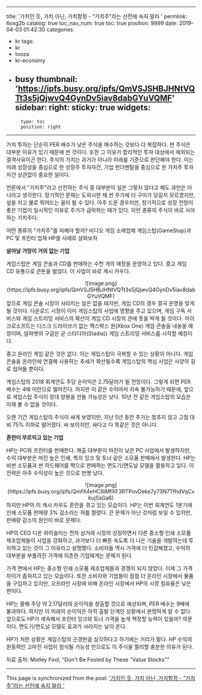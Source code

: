 
---
title: '가치인 듯, 가치 아닌, 가치함정 - “가치주”라는 선전에 속지 말라 '
permlink: 6oxg2b
catalog: true
toc_nav_num: true
toc: true
position: 9999
date: 2019-04-03 01:42:30
categories:
- kr
tags:
- kr
- tooza
- kr-economy
- busy
thumbnail: 'https://ipfs.busy.org/ipfs/QmVSJSHBJHNtVQTt3s5jQjwvQ4GynDv5iav8dabGYuVQMF'
sidebar:
    right:
        sticky: true
widgets:
    -
        type: toc
        position: right
---



가치 투자는 단순히 PER 배수가 낮은 주식을 매수하는 것보다 더 복잡하다. 싼 주식은 대부분 이유가 있기 때문에 싼 것이다. 또한 그 이유가 합리적인 투자 대상에서 제외되는 결격사유이곤 한다. 주식의 가치는 과거가 아니라 미래를 기준으로 판단해야 한다. 이는 미래 성장성을 중심으로 한 성장주 투자자건, 기업 펀더멘탈을 중심으로 한 가치주 투자자건 상관없이 중요한 일이다.

 

언론에서 "가치주"라고 선전하는 주식 중 대부분이 실은 그렇지 않다고 해도 과언은 아니라고 생각한다. 장기적인 문제는 도외시한 채 싼 주가에 더 구미가 당길지 모르겠지만, 섶을 지고 불로 뛰어드는 꼴이 될 수 있다. 아주 드문 경우지만, 장기적으로 성장 전망이 좋은 기업이 일시적인 이유로 주가가 급락하는 때가 있다. 이런 종류의 주식이 바로 사야 하는 가치주다. 

 

어떤 종류의 "가치주"를 피해야 할까? 비디오 게임 소매업체 게임스탑(GameStop)과 PC 및 프린터 업체 HP를 사례로 살펴보자

 

**살아날 가망이 거의 없는 기업**

 

게임스탑은 게임 콘솔과 CD를 판매하는 수천 개의 매장을 운영하고 있다. 중고 게임 CD 유통으로 큰돈을 벌었다. 이 사업이 바로 캐시 카우다. 
<center>
![image.png](https://ipfs.busy.org/ipfs/QmVSJSHBJHNtVQTt3s5jQjwvQ4GynDv5iav8dabGYuVQMF)
</center>
앞으로 게임 콘솔 시장이 사라지는 일은 없을 테지만, 게임 CD의 경우 결국 운명을 맞게 될 것이다. 다운로드 시장이 이미 게임스탑의 사업에 영향을 주고 있으며, 게임 구독 서비스와 게임 스트리밍 서비스의 확산이 게임 CD 시장의 관에 못을 박게 될 것이다. 마이크로소프트는 디스크 드라이브가 없는 엑스박스 원(Xbox One) 게임 콘솔을 내놓을 예정이며, 알파벳의 구글은 곧 스타디아(Stadia)) 게임 스트리밍 서비스를 시작할 예정이다.

 

중고 온라인 게임 같은 것은 없다. 이는 게임스탑이 극복할 수 있는 상황이 아니다. 게임 콘솔을 온라인에 연결해 사용하는 추세가 확산될수록 게임스탑의 핵심 사업은 사양의 길로 접어들 뿐이다. 

 

게임스탑의 2018 회계연도 주당 순이익은 2.75달러가 될 전망이다. 그렇게 되면 PER 배수는 4배 미만으로 떨어진다. 하지만 이 같은 수익마저 지속 불가능하기 때문에, 앞으로 게임스탑 주식이 장대 양봉을 만들 가능성은 낮다. 10년 전 같은 게임스탑의 모습은 이제 볼 수 없을 것이다. 

 

오랜 기간 게임스탑의 주식이 싸게 보였지만, 지난 5년 동안 주가는 멈추지 않고 고점 대비 75% 이하로 떨어졌다. 싸 보이지만, 싸다고 다 똑같은 것은 아니다. 

 

**혼란이 무르익고 있는 기업**

 

HP는 PC와 프린터를 판매한다. 매출 대부분이 마진이 낮은 PC 사업에서 발생하지만, 수익 대부분은 마진 높은 인쇄, 특히 잉크 및 토너 같은 소모품 판매에서 발생한다. HP는 비싼 소모품과 싼 하드웨어를 짝으로 판매하는 면도기/면도날 모델을 활용하고 있다. 이 전략은 아주 수익성이 높은 것으로 판명 났다. 
<center>
![image.png](https://ipfs.busy.org/ipfs/QmfX4eHC8iMfXF3RTPovDeke7y73N7TfhdVqCxkujSsGa6)
</center>
하지만 HP의 이 캐시 카우도 혼란을 겪고 있는 모습이다. HP는 이번 회계연도 1분기에 인쇄 소모품 판매량 3% 감소라는 허를 찔렸다. 큰 문제가 아닌 것처럼 보일 수 있지만, 판매량 감소의 원인이 바로 문제다.

 

HP의 CEO 디온 와이슬러는 전자 상거래 시장의 성장하면서 다른 중소형 인쇄 소모품 제조업체들이 사업을 강화하고, 과거보다 더 빠른 속도록 더 나은 기술을 개발하는데 투자하고 있는 것이 그 이유라고 설명했다. 소비자들 역시 가격에 더 민감해졌고, 수익의 대부분을 부풀려진 가격에 의존한 기업에게는 문제가 된다. 

 

가격 면에서 HP는 중소형 인쇄 소모품 제조업체들과 경쟁이 되지 않았다. 이제 그 가격 차이가 좁혀지고 있는 모습이다. 또한 소비자와 기업들이 점점 더 온라인 시장에서 물품을 구입하고 있지만, 오프라인 시장에 비해 온라인 시장에서 HP의 시장 점유율은 낮은 편이다.

 

HP는 올해 주당 약 2.17달러의 순이익을 창출할 것으로 예상되며, PER 배수는 9배에 불과하다. 하지만 이 미래의 순이익은 아직 출발 단계인 상황에서 분명하게 알 수 없다. 앞으로도 HP가 계속해서 프린터 잉크와 토너 가격을 높게 책정할 능력이 있을까? 의문이다. 면도기/면도날 모델도 효과가 사라지는 날이 온다. 

 

HP가 처한 상황은 게임스탑의 곤경만큼 심각하다고 하기에는 거리가 멀다. HP 수익의 원동력인 고마진 사업이 침식될 가능성 만으로도 이 주식을 멀리할 충분한 이유가 된다.

 

자료 출처: Motley Fool, "Don't Be Fooled by These "Value Stocks""


- - -

This page is synchronized from the post: ['가치인 듯, 가치 아닌, 가치함정 - “가치주”라는 선전에 속지 말라 '](https://steemit.com/@pius.pius/6oxg2b)
